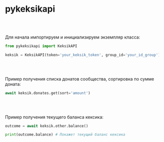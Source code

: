 # pykeksikapi

<br>
<br>

Для начала импортируем и инициализируем экземпляр класса:
```Python
from pykeksikapi import KeksikAPI

keksik = KeksikAPI(token='your_keksik_token', group_id='your_id_group')
```

<br>
<br>

Пример получения списка донатов сообщества, сортировка по сумме доната:
```Python
await keksik.donates.get(sort='amount')
```

<br>
<br>

Пример получения текущего баланса кексика:
```Python
outcome = await keksik.other.balance()

print(outcome.balance) # Покажет текущий баланс кексика
```
